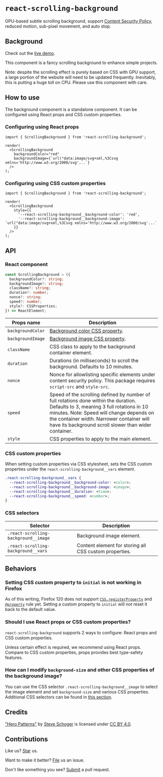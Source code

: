 # `react-scrolling-background`

GPU-based subtle scrolling background, support [Content Security Policy](https://developer.mozilla.org/en-US/docs/Web/HTTP/CSP), reduced motion, sub-pixel movement, and auto stop.

## Background

Check out the [live demo](https://compulim.github.io/react-scrolling-background/).

This component is a fancy scrolling background to enhance simple projects.

Note: despite the scrolling effect is purely based on CSS with GPU support, a large portion of the website will need to be updated frequently. Inevitably, this is putting a huge toll on CPU. Please use this component with care.

## How to use

The background component is a standalone component. It can be configured using React props and CSS custom properties.

### Configuring using React props

```tsx
import { ScrollingBackground } from 'react-scrolling-background';

render(
  <ScrollingBackground
    backgroundColor="red"
    backgroundImage={`url("data:image/svg+xml,%3Csvg xmlns='http://www.w3.org/2000/svg'...`}
  />
);
```

### Configuring using CSS custom properties

```tsx
import { ScrollingBackground } from 'react-scrolling-background';

render(
  <ScrollingBackground
    style={{
      '--react-scrolling-background__background-color': 'red',
      '--react-scrolling-background__background-image': `url("data:image/svg+xml,%3Csvg xmlns='http://www.w3.org/2000/svg'...`
    }}
  />
);
```

## API

### React component

```ts
const ScrollingBackground = ({
  backgroundColor?: string;
  backgroundImage?: string;
  className?: string;
  duration?: number;
  nonce?: string;
  speed?: number;
  style?: CSSProperties;
}) => ReactElement;
```

| Props name        | Description                                                                                                                                                                                                                                                                         |
| ----------------- | ----------------------------------------------------------------------------------------------------------------------------------------------------------------------------------------------------------------------------------------------------------------------------------- |
| `backgroundColor` | [Background color CSS property](https://developer.mozilla.org/en-US/docs/Web/CSS/background-color).                                                                                                                                                                                 |
| `backgroundImage` | [Background image CSS property](https://developer.mozilla.org/en-US/docs/Web/CSS/background-image).                                                                                                                                                                                 |
| `className`       | CSS class to apply to the background container element.                                                                                                                                                                                                                             |
| `duration`        | Durations (in milliseconds) to scroll the background. Defaults to 10 minutes.                                                                                                                                                                                                       |
| `nonce`           | Nonce for allowlisting specific elements under content security policy. This package requires `script-src` and `style-src`.                                                                                                                                                         |
| `speed`           | Speed of the scrolling defined by number of full rotations done within the duration. Defaults to 3, meaning 3 full rotations in 10 minutes. Note: Speed will change depends on the container width. Narrower container will have its background scroll slower than wider container. |
| `style`           | CSS properties to apply to the main element.                                                                                                                                                                                                                                        |

### CSS custom properties

When setting custom properties via CSS stylesheet, sets the CSS custom properties under the `react-scrolling-background__vars` element.

```css
.react-scrolling-background__vars {
  --react-scrolling-background__background-color: <color>;
  --react-scrolling-background__background-image: <image>;
  --react-scrolling-background__duration: <time>;
  --react-scrolling-background__speed: <number>;
}
```

### CSS selectors

| Selector                             | Description                                            |
| ------------------------------------ | ------------------------------------------------------ |
| `.react-scrolling-background__image` | Background image element.                              |
| `.react-scrolling-background__vars`  | Content element for storing all CSS custom properties. |

## Behaviors

### Setting CSS custom property to `initial` is not working in Firefox

As of this writing, Firefox 120 does not support [`CSS.registerProperty`](https://developer.mozilla.org/en-US/docs/Web/API/CSS/registerProperty_static) and [`@property`](https://developer.mozilla.org/en-US/docs/Web/CSS/@property) rule yet. Setting a custom property to `initial` will not reset it back to the default value.

### Should I use React props or CSS custom properties?

`react-scrolling-background` supports 2 ways to configure: React props and CSS custom properties.

Unless certain effect is required, we recommend using React props. Compare to CSS custom properties, props provides best type-safety features.

### How can I modify `background-size` and other CSS properties of the background image?

You can use the CSS selector `.react-scrolling-background__image` to select the image element and set `background-size` and various CSS properties. Additional CSS selectors can be found in [this section](#css-selectors).

## Credits

["Hero Patterns"](https://heropatterns.com/) by [Steve Schoger](https://twitter.com/steveschoger) is licensed under [CC BY 4.0](http://creativecommons.org/licenses/by/4.0/).

## Contributions

Like us? [Star](https://github.com/compulim/react-scrolling-background/stargazers) us.

Want to make it better? [File](https://github.com/compulim/react-scrolling-background/issues) us an issue.

Don't like something you see? [Submit](https://github.com/compulim/react-scrolling-background/pulls) a pull request.
